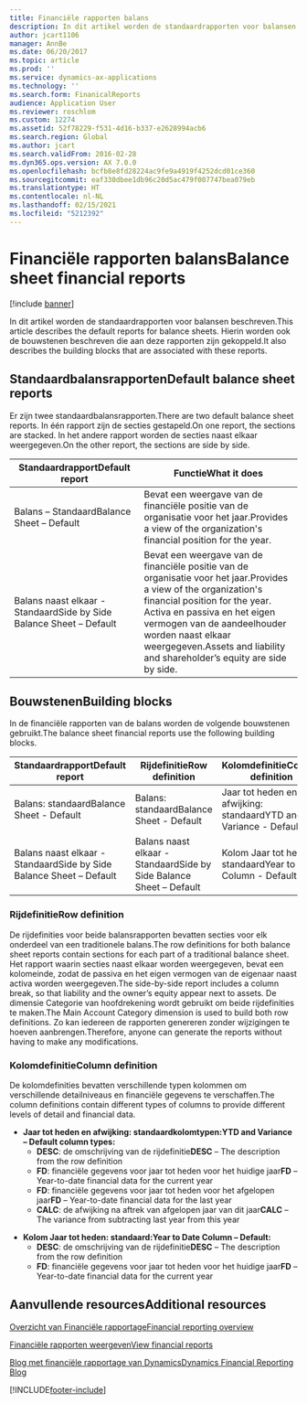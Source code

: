 ```yaml
---
title: Financiële rapporten balans
description: In dit artikel worden de standaardrapporten voor balansen beschreven. Hierin worden ook de bouwstenen beschreven die aan deze rapporten zijn gekoppeld.
author: jcart1106
manager: AnnBe
ms.date: 06/20/2017
ms.topic: article
ms.prod: ''
ms.service: dynamics-ax-applications
ms.technology: ''
ms.search.form: FinanicalReports
audience: Application User
ms.reviewer: roschlom
ms.custom: 12274
ms.assetid: 52f78229-f531-4d16-b337-e2628994acb6
ms.search.region: Global
ms.author: jcart
ms.search.validFrom: 2016-02-28
ms.dyn365.ops.version: AX 7.0.0
ms.openlocfilehash: bcfb8e8fd28224ac9fe9a4919f4252dcd01ce360
ms.sourcegitcommit: eaf330dbee1db96c20d5ac479f007747bea079eb
ms.translationtype: HT
ms.contentlocale: nl-NL
ms.lasthandoff: 02/15/2021
ms.locfileid: "5212392"
---
```

# <a name="balance-sheet-financial-reports"></a><span data-ttu-id="e1d00-104">Financiële rapporten balans</span><span class="sxs-lookup"><span data-stu-id="e1d00-104">Balance sheet financial reports</span></span>

[!include [banner](../includes/banner.md)]

<span data-ttu-id="e1d00-105">In dit artikel worden de standaardrapporten voor balansen beschreven.</span><span class="sxs-lookup"><span data-stu-id="e1d00-105">This article describes the default reports for balance sheets.</span></span> <span data-ttu-id="e1d00-106">Hierin worden ook de bouwstenen beschreven die aan deze rapporten zijn gekoppeld.</span><span class="sxs-lookup"><span data-stu-id="e1d00-106">It also describes the building blocks that are associated with these reports.</span></span> 

<a name="default-balance-sheet-reports"></a><span data-ttu-id="e1d00-107">Standaardbalansrapporten</span><span class="sxs-lookup"><span data-stu-id="e1d00-107">Default balance sheet reports</span></span>
-----------------------------

<span data-ttu-id="e1d00-108">Er zijn twee standaardbalansrapporten.</span><span class="sxs-lookup"><span data-stu-id="e1d00-108">There are two default balance sheet reports.</span></span> <span data-ttu-id="e1d00-109">In één rapport zijn de secties gestapeld.</span><span class="sxs-lookup"><span data-stu-id="e1d00-109">On one report, the sections are stacked.</span></span> <span data-ttu-id="e1d00-110">In het andere rapport worden de secties naast elkaar weergegeven.</span><span class="sxs-lookup"><span data-stu-id="e1d00-110">On the other report, the sections are side by side.</span></span>

| <span data-ttu-id="e1d00-111">Standaardrapport</span><span class="sxs-lookup"><span data-stu-id="e1d00-111">Default report</span></span>                       | <span data-ttu-id="e1d00-112">Functie</span><span class="sxs-lookup"><span data-stu-id="e1d00-112">What it does</span></span>                                                                                                                           |
|--------------------------------------|----------------------------------------------------------------------------------------------------------------------------------------|
| <span data-ttu-id="e1d00-113">Balans – Standaard</span><span class="sxs-lookup"><span data-stu-id="e1d00-113">Balance Sheet – Default</span></span>              | <span data-ttu-id="e1d00-114">Bevat een weergave van de financiële positie van de organisatie voor het jaar.</span><span class="sxs-lookup"><span data-stu-id="e1d00-114">Provides a view of the organization's financial position for the year.</span></span>                                                                 |
| <span data-ttu-id="e1d00-115">Balans naast elkaar - Standaard</span><span class="sxs-lookup"><span data-stu-id="e1d00-115">Side by Side Balance Sheet – Default</span></span> | <span data-ttu-id="e1d00-116">Bevat een weergave van de financiële positie van de organisatie voor het jaar.</span><span class="sxs-lookup"><span data-stu-id="e1d00-116">Provides a view of the organization's financial position for the year.</span></span> <span data-ttu-id="e1d00-117">Activa en passiva en het eigen vermogen van de aandeelhouder worden naast elkaar weergegeven.</span><span class="sxs-lookup"><span data-stu-id="e1d00-117">Assets and liability and shareholder’s equity are side by side.</span></span> |

## <a name="building-blocks"></a><span data-ttu-id="e1d00-118">Bouwstenen</span><span class="sxs-lookup"><span data-stu-id="e1d00-118">Building blocks</span></span>
<span data-ttu-id="e1d00-119">In de financiële rapporten van de balans worden de volgende bouwstenen gebruikt.</span><span class="sxs-lookup"><span data-stu-id="e1d00-119">The balance sheet financial reports use the following building blocks.</span></span>

| <span data-ttu-id="e1d00-120">Standaardrapport</span><span class="sxs-lookup"><span data-stu-id="e1d00-120">Default report</span></span>                       | <span data-ttu-id="e1d00-121">Rijdefinitie</span><span class="sxs-lookup"><span data-stu-id="e1d00-121">Row definition</span></span>                       | <span data-ttu-id="e1d00-122">Kolomdefinitie</span><span class="sxs-lookup"><span data-stu-id="e1d00-122">Column definition</span></span>             |
|--------------------------------------|--------------------------------------|-------------------------------|
| <span data-ttu-id="e1d00-123">Balans: standaard</span><span class="sxs-lookup"><span data-stu-id="e1d00-123">Balance Sheet - Default</span></span>              | <span data-ttu-id="e1d00-124">Balans: standaard</span><span class="sxs-lookup"><span data-stu-id="e1d00-124">Balance Sheet - Default</span></span>              | <span data-ttu-id="e1d00-125">Jaar tot heden en afwijking: standaard</span><span class="sxs-lookup"><span data-stu-id="e1d00-125">YTD and Variance - Default</span></span>    |
| <span data-ttu-id="e1d00-126">Balans naast elkaar - Standaard</span><span class="sxs-lookup"><span data-stu-id="e1d00-126">Side by Side Balance Sheet – Default</span></span> | <span data-ttu-id="e1d00-127">Balans naast elkaar - Standaard</span><span class="sxs-lookup"><span data-stu-id="e1d00-127">Side by Side Balance Sheet – Default</span></span> | <span data-ttu-id="e1d00-128">Kolom Jaar tot heden: standaard</span><span class="sxs-lookup"><span data-stu-id="e1d00-128">Year to Date Column - Default</span></span> |

### <a name="row-definition"></a><span data-ttu-id="e1d00-129">Rijdefinitie</span><span class="sxs-lookup"><span data-stu-id="e1d00-129">Row definition</span></span>

<span data-ttu-id="e1d00-130">De rijdefinities voor beide balansrapporten bevatten secties voor elk onderdeel van een traditionele balans.</span><span class="sxs-lookup"><span data-stu-id="e1d00-130">The row definitions for both balance sheet reports contain sections for each part of a traditional balance sheet.</span></span> <span data-ttu-id="e1d00-131">Het rapport waarin secties naast elkaar worden weergegeven, bevat een kolomeinde, zodat de passiva en het eigen vermogen van de eigenaar naast activa worden weergegeven.</span><span class="sxs-lookup"><span data-stu-id="e1d00-131">The side-by-side report includes a column break, so that liability and the owner’s equity appear next to assets.</span></span> <span data-ttu-id="e1d00-132">De dimensie Categorie van hoofdrekening wordt gebruikt om beide rijdefinities te maken.</span><span class="sxs-lookup"><span data-stu-id="e1d00-132">The Main Account Category dimension is used to build both row definitions.</span></span> <span data-ttu-id="e1d00-133">Zo kan iedereen de rapporten genereren zonder wijzigingen te hoeven aanbrengen.</span><span class="sxs-lookup"><span data-stu-id="e1d00-133">Therefore, anyone can generate the reports without having to make any modifications.</span></span>

### <a name="column-definition"></a><span data-ttu-id="e1d00-134">Kolomdefinitie</span><span class="sxs-lookup"><span data-stu-id="e1d00-134">Column definition</span></span>

<span data-ttu-id="e1d00-135">De kolomdefinities bevatten verschillende typen kolommen om verschillende detailniveaus en financiële gegevens te verschaffen.</span><span class="sxs-lookup"><span data-stu-id="e1d00-135">The column definitions contain different types of columns to provide different levels of detail and financial data.</span></span>

-   <span data-ttu-id="e1d00-136">**Jaar tot heden en afwijking: standaardkolomtypen:**</span><span class="sxs-lookup"><span data-stu-id="e1d00-136">**YTD and Variance – Default column types:**</span></span>
    -   <span data-ttu-id="e1d00-137">**DESC**: de omschrijving van de rijdefinitie</span><span class="sxs-lookup"><span data-stu-id="e1d00-137">**DESC** – The description from the row definition</span></span>
    -   <span data-ttu-id="e1d00-138">**FD**: financiële gegevens voor jaar tot heden voor het huidige jaar</span><span class="sxs-lookup"><span data-stu-id="e1d00-138">**FD** – Year-to-date financial data for the current year</span></span>
    -   <span data-ttu-id="e1d00-139">**FD**: financiële gegevens voor jaar tot heden voor het afgelopen jaar</span><span class="sxs-lookup"><span data-stu-id="e1d00-139">**FD** – Year-to-date financial data for the last year</span></span>
    -   <span data-ttu-id="e1d00-140">**CALC**: de afwijking na aftrek van afgelopen jaar van dit jaar</span><span class="sxs-lookup"><span data-stu-id="e1d00-140">**CALC** – The variance from subtracting last year from this year</span></span>

<!-- -->

-   <span data-ttu-id="e1d00-141">**Kolom Jaar tot heden: standaard:**</span><span class="sxs-lookup"><span data-stu-id="e1d00-141">**Year to Date Column – Default:**</span></span>
    -   <span data-ttu-id="e1d00-142">**DESC**: de omschrijving van de rijdefinitie</span><span class="sxs-lookup"><span data-stu-id="e1d00-142">**DESC** – The description from the row definition</span></span>
    -   <span data-ttu-id="e1d00-143">**FD**: financiële gegevens voor jaar tot heden voor het huidige jaar</span><span class="sxs-lookup"><span data-stu-id="e1d00-143">**FD** – Year-to-date financial data for the current year</span></span>



<a name="additional-resources"></a><span data-ttu-id="e1d00-144">Aanvullende resources</span><span class="sxs-lookup"><span data-stu-id="e1d00-144">Additional resources</span></span>
--------

[<span data-ttu-id="e1d00-145">Overzicht van Financiële rapportage</span><span class="sxs-lookup"><span data-stu-id="e1d00-145">Financial reporting overview</span></span>](financial-reporting-getting-started.md)

[<span data-ttu-id="e1d00-146">Financiële rapporten weergeven</span><span class="sxs-lookup"><span data-stu-id="e1d00-146">View financial reports</span></span>](view-financial-reports.md)

[<span data-ttu-id="e1d00-147">Blog met financiële rapportage van Dynamics</span><span class="sxs-lookup"><span data-stu-id="e1d00-147">Dynamics Financial Reporting Blog</span></span>](https://blogs.msdn.com/b/dynamics_financial_reporting/)





[!INCLUDE[footer-include](../../includes/footer-banner.md)]